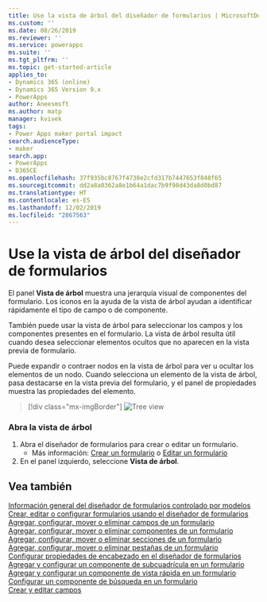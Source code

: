 ```yaml
---
title: Use la vista de árbol del diseñador de formularios | MicrosoftDocs
ms.custom: ''
ms.date: 08/26/2019
ms.reviewer: ''
ms.service: powerapps
ms.suite: ''
ms.tgt_pltfrm: ''
ms.topic: get-started-article
applies_to:
- Dynamics 365 (online)
- Dynamics 365 Version 9.x
- PowerApps
author: Aneesmsft
ms.author: matp
manager: kvivek
tags:
- Power Apps maker portal impact
search.audienceType:
- maker
search.app:
- PowerApps
- D365CE
ms.openlocfilehash: 37f935bc8767f4738e2cfd317b7447653f848f65
ms.sourcegitcommit: dd2a8a0362a8e1b64a1dac7b9f98d43da8d0bd87
ms.translationtype: HT
ms.contentlocale: es-ES
ms.lasthandoff: 12/02/2019
ms.locfileid: "2867563"
---
```

# <a name="using-the-tree-view-in-the-form-designer"></a>Use la vista de árbol del diseñador de formularios
El panel **Vista de árbol** muestra una jerarquía visual de componentes del formulario. Los iconos en la ayuda de la vista de árbol ayudan a identificar rápidamente el tipo de campo o de componente. 

También puede usar la vista de árbol para seleccionar los campos y los componentes presentes en el formulario. La vista de árbol resulta útil cuando desea seleccionar elementos ocultos que no aparecen en la vista previa de formulario. 

Puede expandir o contraer nodos en la vista de árbol para ver u ocultar los elementos de un nodo. Cuando selecciona un elemento de la vista de árbol, pasa destacarse en la vista previa del formulario, y el panel de propiedades muestra las propiedades del elemento. 

> [!div class="mx-imgBorder"] 
> ![](media/FormDesignerTreeView.png "Tree view")

### <a name="open-the-tree-view"></a>Abra la vista de árbol 
1. Abra el diseñador de formularios para crear o editar un formulario. 
    - Más información: [Crear un formulario](create-and-edit-forms.md#create-a-form) o [Editar un formulario](create-and-edit-forms.md#edit-a-form)
2. En el panel izquierdo, seleccione **Vista de árbol**.

## <a name="see-also"></a>Vea también
[Información general del diseñador de formularios controlado por modelos](form-designer-overview.md)  
[Crear, editar o configurar formularios usando el diseñador de formularios](create-and-edit-forms.md)  
[Agregar, configurar, mover o eliminar campos de un formulario](add-move-or-delete-fields-on-form.md)  
[Agregar, configurar, mover o eliminar componentes de un formulario](add-move-configure-or-delete-components-on-form.md)  
[Agregar, configurar, mover o eliminar secciones de un formulario](add-move-or-delete-sections-on-form.md)  
[Agregar, configurar, mover o eliminar pestañas de un formulario](add-move-or-delete-tabs-on-form.md)  
[Configurar propiedades de encabezado en el diseñador de formularios](form-designer-header-properties.md)  
[Agregar y configurar un componente de subcuadrícula en un formulario](form-designer-add-configure-subgrid.md)  
[Agregar y configurar un componente de vista rápida en un formulario](form-designer-add-configure-quickview.md)  
[Configurar un componente de búsqueda en un formulario](form-designer-add-configure-lookup.md)  
[Crear y editar campos](../common-data-service/create-edit-field-portal.md)  
